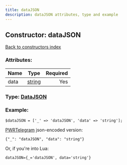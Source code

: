 ```yaml
---
title: dataJSON
description: dataJSON attributes, type and example
---
```

## Constructor: dataJSON  
[Back to constructors index](index.md)



### Attributes:

| Name     |    Type       | Required |
|----------|:-------------:|---------:|
|data|[string](../types/string.md) | Yes|



### Type: [DataJSON](../types/DataJSON.md)


### Example:

```
$dataJSON = ['_' => 'dataJSON', 'data' => 'string'];
```  

[PWRTelegram](https://pwrtelegram.xyz) json-encoded version:

```
{"_": "dataJSON", "data": "string"}
```


Or, if you're into Lua:  


```
dataJSON={_='dataJSON', data='string'}

```


